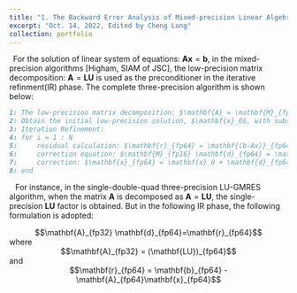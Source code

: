 ```yaml
---
title: "1. The Backward Error Analysis of Mixed-precision Linear Algebra Solver"
excerpt: "Oct. 14, 2022, Edited by Cheng Long"
collection: portfolio
---
```


&ensp;For the solution of linear system of equations: $\mathbf{Ax} = \mathbf{b}$, in the mixed-precision algorithms [Higham, SIAM of JSC], the low-precision matrix decomposition: $\mathbf{A}=\mathbf{LU}$ is used as the preconditioner in the iterative refinment(IR) phase. The complete three-precision algorithm is shown below:
```Markdown
1: The low-precision matrix decomposition: $\mathbf{A} = \mathbf{M}_{fp16} = \mathbf{LU}_{fp16}$
2: Obtain the initial low-precision solution, $\mathbf{x}_0$, with substitution operations: $\mathbf{Ly}_{fp32}=\mathbf{b}_{fp32}$, and $\mathbf{Ux}_{fp32}=\mathbf{y}_{fp32}$
3: Iteration Refinement: 
4: for i = 1 : N
5:     residual calculation: $\mathbf{r}_{fp64} = \mathbf{(b-Ax)}_{fp64}$
6:     correction equation: $\mathbf{M}_{fp16} \mathbf{d}_{fp64} = \mathbf{r}_{fp64}$
7:     correction: $\mathbf{x}_{fp64} = \mathbf{x}_0 + \mathbf{d}_{fp64}$
8: end
```

&ensp; For instance, in the single-double-quad three-precision LU-GMRES algorithm, when the matrix $\mathbf{A}$ is decomposed as $\mathbf{A}=\mathbf{LU}$, the single-precision $\mathbf{LU}$ factor is obtained. But in the following IR phase, the following formulation is adopted:  
<center>$$\mathbf{A}_{fp32} \mathbf{d}_{fp64}=\mathbf{r}_{fp64}$$  </center>
where  
<center>$$\mathbf{A}_{fp32} = (\mathbf{LU})_{fp64}$$  </center>
and  
<center>$$\mathbf{r}_{fp64} = \mathbf{b}_{fp64} - \mathbf{A}_{fp64}\mathbf{x}_{fp64}$$  </center>  
